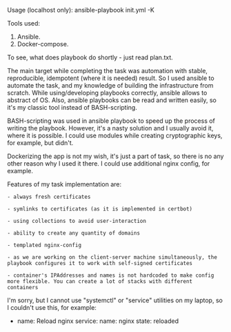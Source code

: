 Usage (localhost only):
ansible-playbook init.yml -K

Tools used:
1. Ansible.
2. Docker-compose.

To see, what does playbook do shortly - just read plan.txt.

The main target while completing the task was automation with stable, reproducible, idempotent (where it is needed) result.
So I used ansible to automate the task, and my knowledge of building the infrastructure from scratch. While using/developing playbooks correctly, ansible allows to abstract of OS. Also, ansible playbooks can be read and written easily, so it's my classic tool instead of BASH-scripting.

BASH-scripting was used in ansible playbook to speed up the process of writing the playbook. However, it's a nasty solution and I usually avoid it, where it is possible. I could use modules while creating cryptographic keys, for example, but didn't.

Dockerizing the app is not my wish, it's just a part of task, so there is no any other reason why I used it there. I could use additional nginx config, for example.

Features of my task implementation are:

    - always fresh certificates

    - symlinks to certificates (as it is implemented in certbot)

    - using collections to avoid user-interaction

    - ability to create any quantity of domains

    - templated nginx-config

    - as we are working on the client-server machine simultaneously, the playbook configures it to work with self-signed certificates

    - container's IPAddresses and names is not hardcoded to make config more flexible. You can create a lot of stacks with different containers

I'm sorry, but I cannot use "systemctl" or "service" utilities on my laptop, so I couldn't use this, for example:
  - name: Reload nginx
    service:
      name: nginx
      state: reloaded